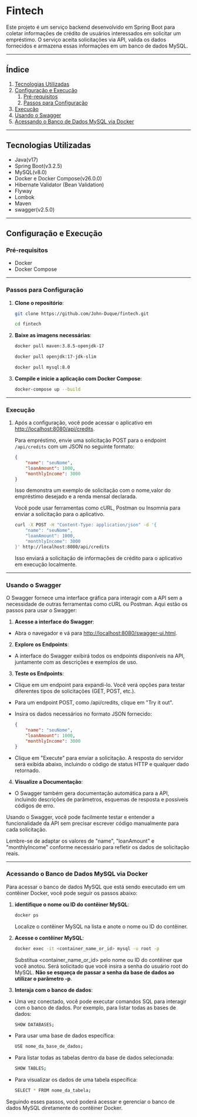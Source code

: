 # Fintech

Este projeto é um serviço backend desenvolvido em Spring Boot para coletar informações de crédito de usuários
interessados em solicitar um empréstimo. O serviço aceita solicitações via API, valida os dados fornecidos e armazena
essas informações em um banco de dados MySQL.

---

## Índice

1. [Tecnologias Utilizadas](#tecnologias-utilizadas)
2. [Configuração e Execução](#configuração-e-execução)
    1. [Pré-requisitos](#pré-requisitos)
    2. [Passos para Configuração](#passos-para-configuração)
3. [Execução](#execução)
4. [Usando o Swagger](#usando-o-swagger)
5. [Acessando o Banco de Dados MySQL via Docker](#acessando-o-banco-de-dados-mysql-via-docker)

---

## Tecnologias Utilizadas

- Java(v17)
- Spring Boot(v3.2.5)
- MySQL(v8.0)
- Docker e Docker Compose(v26.0.0)
- Hibernate Validator (Bean Validation)
- Flyway
- Lombok
- Maven
- swagger(v2.5.0)

---

## Configuração e Execução

### Pré-requisitos

- Docker
- Docker Compose

---

### Passos para Configuração

1. **Clone o repositório**:
   ```sh
   git clone https://github.com/John-Duque/fintech.git
   ```

   ```sh
   cd fintech
   ```

2. **Baixe as imagens necessárias**:
    ```sh
   docker pull maven:3.8.5-openjdk-17
   ```

    ```sh
   docker pull openjdk:17-jdk-slim
   ```

    ```sh
   docker pull mysql:8.0
   ```

3. **Compile e inicie a aplicação com Docker Compose**:
    ```sh
    docker-compose up --build
   ```

---

### Execução

1. Após a configuração, você pode acessar o aplicativo
   em [http://localhost:8080/api/credits](http://localhost:8080/api/credits).

   Para empréstimo, envie uma solicitação POST para o endpoint `/api/credits` com um JSON no seguinte formato:

    ```json
    {
        "name": "seuNome",
        "loanAmount": 1000,
        "monthlyIncome": 3000
    }
    ```

   Isso demonstra um exemplo de solicitação com o nome,valor do empréstimo desejado e a renda mensal declarada.

   Você pode usar ferramentas como cURL, Postman ou Insomnia para enviar a solicitação para o aplicativo.

    ```sh
    curl -X POST -H "Content-Type: application/json" -d '{
        "name": "seuNome",
        "loanAmount": 1000,
        "monthlyIncome": 3000
    }' http://localhost:8080/api/credits
    ```

   Isso enviará a solicitação de informações de crédito para o aplicativo em execução localmente.

---

### Usando o Swagger

O Swagger fornece uma interface gráfica para interagir com a API sem a necessidade de outras ferramentas como cURL ou
Postman. Aqui estão os passos para usar o Swagger:

1. **Acesse a interface do Swagger**:

- Abra o navegador e vá para [http://localhost:8080/swagger-ui.html](http://localhost:8080/swagger-ui.html).

2. **Explore os Endpoints**:

- A interface do Swagger exibirá todos os endpoints disponíveis na API, juntamente com as descrições e exemplos de uso.

3. **Teste os Endpoints**:

- Clique em um endpoint para expandi-lo. Você verá opções para testar diferentes tipos de solicitações (GET, POST,
  etc.).

- Para um endpoint POST, como /api/credits, clique em "Try it out".

- Insira os dados necessários no formato JSON fornecido:

    ```json
    {
        "name": "seuNome",
        "loanAmount": 1000,
        "monthlyIncome": 3000
    }
    ```

- Clique em "Execute" para enviar a solicitação. A resposta do servidor será exibida abaixo, incluindo o código de
  status HTTP e qualquer dado retornado.

4. **Visualize a Documentação**:

- O Swagger também gera documentação automática para a API, incluindo descrições de parâmetros, esquemas de resposta e
  possíveis códigos de erro.

Usando o Swagger, você pode facilmente testar e entender a funcionalidade da API sem precisar escrever código
manualmente para cada solicitação.

Lembre-se de adaptar os valores de "name", "loanAmount" e "monthlyIncome" conforme necessário para refletir os dados de
solicitação reais.

---

### Acessando o Banco de Dados MySQL via Docker

Para acessar o banco de dados MySQL que está sendo executado em um contêiner Docker, você pode seguir os passos abaixo:

1. **identifique o nome ou ID do contêiner MySQL**:

   ```sh
   docker ps
   ```

   Localize o contêiner MySQL na lista e anote o nome ou ID do contêiner.

2. **Acesse o contêiner MySQL**:

   ```sh
   docker exec -it <container_name_or_id> mysql -u root -p
   ```
   Substitua <container_name_or_id> pelo nome ou ID do contêiner que você anotou. Será solicitado que você insira a
   senha do usuário root do MySQL. **Não se esqueça de passar a senha da base de dados ao utilizar o parâmetro -p**.

3. **Interaja com o banco de dados**:

- Uma vez conectado, você pode executar comandos SQL para interagir com o banco de dados. Por exemplo, para listar todas as bases de dados:

   ```sh
   SHOW DATABASES;
   ```
  
- Para usar uma base de dados específica:

   ```sh
   USE nome_da_base_de_dados;
   ```
  
- Para listar todas as tabelas dentro da base de dados selecionada:

   ```sh
   SHOW TABLES;
   ```
  
- Para visualizar os dados de uma tabela específica:

   ```sh
   SELECT * FROM nome_da_tabela;
   ```

Seguindo esses passos, você poderá acessar e gerenciar o banco de dados MySQL diretamente do contêiner Docker.